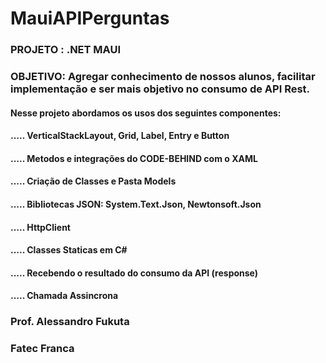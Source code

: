 # MauiAPIPerguntas

### PROJETO : .NET MAUI
### OBJETIVO: Agregar conhecimento de nossos alunos, facilitar implementação e ser mais objetivo no consumo de API Rest.
#### Nesse projeto abordamos os usos dos seguintes componentes:
#### ..... VerticalStackLayout, Grid, Label, Entry e Button
#### ..... Metodos e integrações do CODE-BEHIND com o XAML
#### ..... Criação de Classes e Pasta Models
#### ..... Bibliotecas JSON: System.Text.Json, Newtonsoft.Json
#### ..... HttpClient
#### ..... Classes Staticas em C#
#### ..... Recebendo o resultado do consumo da API (response)
#### ..... Chamada Assincrona


### Prof. Alessandro Fukuta
### Fatec Franca

